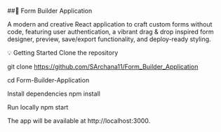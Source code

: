 ##🚀 Form Builder Application

A modern and creative React application to craft custom forms without code, featuring user authentication, a vibrant drag & drop inspired form designer, preview, save/export functionality, and deploy-ready styling.

💡 Getting Started
Clone the repository

git clone https://github.com/SArchana11/Form_Builder_Application

cd Form-Builder-Application

Install dependencies
npm install

Run locally
npm start

The app will be available at http://localhost:3000.
